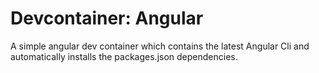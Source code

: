 # Devcontainer: Angular

A simple angular dev container which contains the latest Angular Cli and automatically installs the packages.json dependencies.
